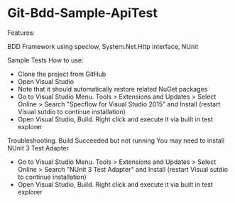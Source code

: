 # Git-Bdd-Sample-ApiTest


Features:

BDD Framework using speclow, 
System.Net.Http interface, 
NUnit

Sample Tests
How to use:

- Clone the project from GitHub
- Open Visual Studio
- Note that it should automatically restore related NuGet packages
- Go to Visual Studio Menu. Tools > Extensions and Updates > Select Online > Search "Specflow for Visual Studio 2015" and Install (restart Visual sutdio to continue installation)
- Open Visual Studio, Build. Right click and execute it via built in test explorer

Troubleshooting. Build Succeeded but not running
You may need to install NUnit 3 Test Adapter 
- Go to Visual Studio Menu. Tools > Extensions and Updates > Select Online > Search "NUnit 3 Test Adapter"  and Install (restart Visual sutdio to continue installation)
- Open Visual Studio, Build. Right click and execute it via built in test explorer

